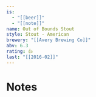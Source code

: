 ```yaml
---
is:
  - "[[beer]]"
  - "[[note]]"
name: Out of Bounds Stout
style: Stout - American
brewery: "[[Avery Brewing Co]]"
abv: 6.3
rating: 👍
last: "[[2016-02]]"
---
```

# Notes

